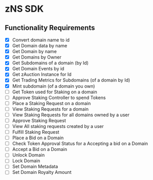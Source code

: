 # zNS SDK

## Functionality Requirements

- [x] Convert domain name to id
- [x] Get Domain data by name
- [x] Get Domain by name
- [x] Get Domains by Owner
- [x] Get Subdomains of a domain (by Id)
- [x] Get Domain Events by id
- [x] Get zAuction Instance for Id
- [x] Get Trading Metrics for Subdomains (of a domain by Id)
- [x] Mint subdomain (of a domain you own)
- [ ] Get Token used for Staking on a domain
- [ ] Approve Staking Controller to spend Tokens
- [ ] Place a Staking Request on a domain
- [ ] View Staking Requests for a domain
- [ ] View Staking Requests for all domains owned by a user
- [ ] Approve Staking Request
- [ ] View All staking requests created by a user
- [ ] Fulfill Staking Request
- [ ] Place a Bid on a Domain
- [ ] Check Token Approval Status for a Accepting a bid on a Domain
- [ ] Accept a Bid on a Domain
- [ ] Unlock Domain
- [ ] Lock Domain
- [ ] Set Domain Metadata
- [ ] Set Domain Royalty Amount
